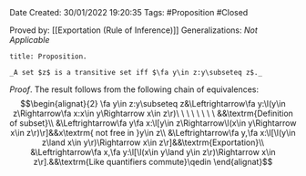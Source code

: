 <br />
<br />

Date Created: 30/01/2022 19:20:35
Tags: #Proposition #Closed 

Proved by: [[Exportation (Rule of Inference)]]
Generalizations: _Not Applicable_

``` ad-Proposition
title: Proposition.

_A set $z$ is a transitive set iff $\fa y\in z:y\subseteq z$._

```

_Proof_. The result follows from the following chain of equivalences:
$$\begin{alignat}{2}
    \fa y\in z:y\subseteq z&\Leftrightarrow\fa y:\l(y\in z\Rightarrow\fa x:x\in y\Rightarrow x\in z\r)\ \ \ \ \ \ \ \ &&\textrm{Definition of subset}\\
    &\Leftrightarrow\fa y\fa x:\l[y\in z\Rightarrow\l(x\in y\Rightarrow x\in z\r)\r]&&x\textrm{ not free in }y\in z\\
    &\Leftrightarrow\fa y,\fa x:\l[\l(y\in z\land x\in y\r)\Rightarrow x\in z\r]&&\textrm{Exportation}\\
    &\Leftrightarrow\fa x,\fa y:\l[\l(x\in y\land y\in z\r)\Rightarrow x\in z\r].&&\textrm{Like quantifiers commute}\qedin
\end{alignat}$$
